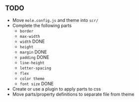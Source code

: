 ## TODO

- Move `mole.config.js` and theme into `scr/`
- Complete the following parts
  - `border` 
  - `max-width`
  - `width` DONE
  - `height`
  - `margin` DONE
  - `padding` DONE
  - `line-height`
  - `letter-spacing`
  - `flex`
  - `color theme`
  - `font size` DONE
- Create or use a plugin to apply parts to css
- Move parts/property definitions to separate file from theme